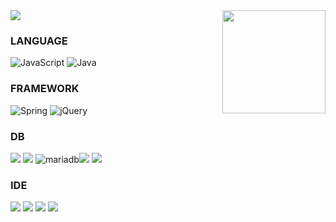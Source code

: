 
<img src="https://capsule-render.vercel.app/api?type=waving&color=auto&height=150&section=header&text=Yong1022&fontSize=90" />

<!-- <img align='right' src="http://mazassumnida.wtf/api/v2/generate_badge?boj=yhs72358"> -->
<img align='right' src="https://github-readme-stats.vercel.app/api?username=Yong1022" height="165">

### LANGUAGE

<img alt="JavaScript" src="https://img.shields.io/badge/javascript-%23323330.svg?style=for-the-inbadge&logo=javascript&logoColor=%23F7DF1E"/> <img alt="Java" src="https://img.shields.io/badge/java-%23ED8B00.svg?style=for-the-badge&logo=java&logoColor=white"/> 

### FRAMEWORK

<img alt="Spring" src="https://img.shields.io/badge/spring-%236DB33F.svg?style=for-the-badge&logo=spring&logoColor=white"/> <img alt="jQuery" src="https://img.shields.io/badge/jquery-%230769AD.svg?style=for-the-badge&logo=jquery&logoColor=white"/>

### DB

<img src="https://img.shields.io/badge/oracle-F80000?style=for-the-badge&logo=oracle&logoColor=white"> <img src="https://img.shields.io/badge/mysql-4479A1?style=for-the-badge&logo=mysql&logoColor=white"> <img alt="mariadb" src ="https://img.shields.io/badge/mariadb-%23003545.svg?style=for-the-badge&logo=mariadb&logoColor=white"/><img src="https://img.shields.io/badge/mybatis-black?style=for-the-badge&logo=myBatis&logoColor=white"> <img src="https://img.shields.io/badge/maven-purple?style=for-the-badge&logo=Maven&logoColor=white">

### IDE

<img src="https://img.shields.io/badge/eclipseide-2C2255?style=for-the-badge&logo=eclipseide&logoColor=white"> <img src="https://img.shields.io/badge/intellij-000000?style=for-the-badge&logo=intellijidea&logoColor=white"> <img src="https://img.shields.io/badge/visualstudio-5C2D91?style=for-the-badge&logo=visualstudio&logoColor=white"> <img src="https://img.shields.io/badge/VS Code-007ACC?style=for-the-badge&logo=visual-studio-code&logoColor=white">
